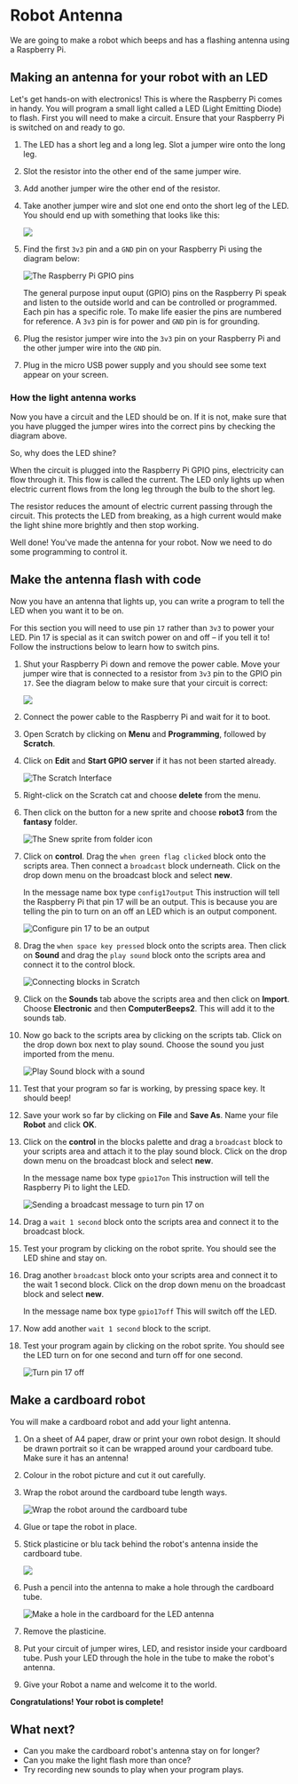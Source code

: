 # Robot Antenna

We are going to make a robot which beeps and has a flashing antenna using a Raspberry Pi.

## Making an antenna for your robot with an LED

Let's get hands-on with electronics!  This is where the Raspberry Pi comes in handy. You will program a small light called a LED (Light Emitting Diode) to flash. First you will need to make a circuit. Ensure that your Raspberry Pi is switched on and ready to go.

1.  The LED has a short leg and a long leg. Slot a jumper wire onto the long leg.

2.  Slot the resistor into the other end of the same jumper wire.

3.  Add another jumper wire the other end of the resistor.

4.  Take another jumper wire and slot one end onto the short leg of the LED. You should end up with something that looks like this:

    ![](images/led-wired.png)

5.  Find the first `3v3` pin and a `GND` pin on your Raspberry Pi using the diagram below:

    ![](images/gpio.png "The Raspberry Pi GPIO pins")

    The general purpose input ouput (GPIO) pins on the Raspberry Pi speak and listen to the outside world and can be          controlled or programmed.  Each pin has a specific role. To make life easier the pins are numbered for reference. A `3v3` pin is for power and `GND` pin is for grounding.

6.  Plug the resistor jumper wire into the `3v3` pin on your Raspberry Pi and the other jumper wire into the `GND` pin.

7.  Plug in the micro USB power supply and you should see some text appear on your screen.

### How the light antenna works

Now you have a circuit and the LED should be on. If it is not, make sure that you have plugged the jumper wires into the correct pins by checking the diagram above.

So, why does the LED shine?

When the circuit is plugged into the Raspberry Pi GPIO pins, electricity can flow through it. This flow is called the current. The LED only lights up when electric current flows from the long leg through the bulb to the short leg.

The resistor reduces the amount of electric current passing through the circuit. This protects the LED from breaking, as a high current would make the light shine more brightly and then stop working.

Well done! You've made the antenna for your robot. Now we need to do some programming to control it.

## Make the antenna flash with code

Now you have an antenna that lights up, you can write a program to tell the LED when you want it to be on.

For this section you will need to use pin `17` rather than `3v3` to power your LED. Pin 17 is special as it can switch power on and off – if you tell it to! Follow the instructions below to learn how to switch pins.

1.  Shut your Raspberry Pi down and remove the power cable. Move your jumper wire that is connected to a resistor from `3v3` pin to the GPIO pin `17`. See the diagram below to make sure that your circuit is correct:

    ![](images/finished-circuit.png)

1.  Connect the power cable to the Raspberry Pi and wait for it to boot.

1.  Open Scratch by clicking on **Menu** and **Programming**, followed by **Scratch**.

1.  Click on **Edit** and **Start GPIO server** if it has not been started already.  

    ![](images/Scratch-interface.png "The Scratch Interface")

1.  Right-click on the Scratch cat and choose **delete** from the menu.

1. Then click on the button for a new sprite and choose **robot3** from the **fantasy** folder.

    ![](images/new_sprite.png "The Snew sprite from folder icon")

1. Click on **control**. Drag the `when green flag clicked` block onto the scripts area. Then connect a `broadcast` block underneath. Click on the drop down menu on the broadcast block and select **new**.

    In the message name box type `config17output` This instruction will tell the Raspberry Pi that pin 17 will be an output. This is because you are telling the pin to turn on an off an LED which is an output component. 
    
    ![](images/setup-blocks.png "Configure pin 17 to be an output")

1. Drag the `when space key pressed` block onto the scripts area. Then click on **Sound** and drag the `play sound` block onto the scripts area and connect it to the control block.

    ![](images/play_sound.png "Connecting blocks in Scratch")

1.  Click on the **Sounds** tab above the scripts area and then click on **Import**. Choose **Electronic** and then **ComputerBeeps2**. This will add it to the sounds tab.

1.  Now go back to the scripts area by clicking on the scripts tab. Click on the drop down box next to play sound. Choose the sound you just imported from the menu.

    ![](images/play_sound_beep.png "Play Sound block with a sound")

1. Test that your program so far is working, by pressing space key. It should beep!

1. Save your work so far by clicking on **File** and **Save As**. Name your file **Robot** and click **OK**.

1. Click on the **control** in the blocks palette and drag a `broadcast` block to your scripts area and attach it to the play sound block. Click on the drop down menu on the broadcast block and select **new**.

    In the message name box type `gpio17on` This instruction will tell the Raspberry Pi to light the LED.

    ![](images/pin11on.png "Sending a broadcast message to turn pin 17 on")

1. Drag a `wait 1 second` block onto the scripts area and connect it to the broadcast block.

1. Test your program by clicking on the robot sprite. You should see the LED shine and stay on.

1. Drag another `broadcast` block onto your scripts area and connect it to the wait 1 second block. Click on the drop down menu on the broadcast block and select **new**.

    In the message name box type `gpio17off` This will switch off the LED.

1. Now add another `wait 1 second` block to the script.

1. Test your program again by clicking on the robot sprite. You should see the LED turn on for one second and turn off for one second.

    ![](images/pin17-on-off.png "Turn pin 17 off")

## Make a cardboard robot

You will make a cardboard robot and add your light antenna.

1.  On a sheet of A4 paper, draw or print your own robot design. It should be drawn portrait so it can be wrapped around your cardboard tube. Make sure it has an antenna!

2.  Colour in the robot picture and cut it out carefully.

3.  Wrap the robot around the cardboard tube length ways.

    ![](images/cardboard.png "Wrap the robot around the cardboard tube")

4.  Glue or tape the robot in place.

5.  Stick plasticine or blu tack behind the robot's antenna inside the cardboard tube.

    ![](images/cardboard2.png)

6.  Push a pencil into the antenna to make a hole through the cardboard tube.

    ![](images/cardboard3.png "Make a hole in the cardboard for the LED antenna")

7.  Remove the plasticine.

8.  Put your circuit of jumper wires, LED, and resistor inside your cardboard tube. Push your LED through the hole in the tube to make the robot's antenna.

9.  Give your Robot a name and welcome it to the world.

**Congratulations! Your robot is complete!**

## What next?

-   Can you make the cardboard robot's antenna stay on for longer?
-   Can you make the light flash more than once?
-   Try recording new sounds to play when your program plays.
